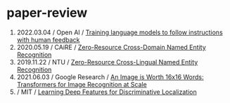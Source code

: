 # paper-review

1. 2022.03.04 / Open AI / [Training language models to follow instructions with human feedback](https://github.com/ajskdlf64/paper-review/blob/main/Training%20language%20models%20to%20follow%20instructions%20with%20human%20feedback.md)
2. 2020.05.19 / CAiRE / [Zero-Resource Cross-Domain Named Entity Recognition](https://github.com/ajskdlf64/paper-review/blob/main/Zero-Resource%20Cross-Domain%20Named%20Entity%20Recognition.md)
3. 2019.11.22 / NTU / [Zero-Resource Cross-Lingual Named Entity Recognition](https://github.com/ajskdlf64/paper-review/blob/main/Zero-Resource%20Cross-Lingual%20Named%20Entity%20Recognition.md)
4. 2021.06.03 / Google Research / [An Image is Worth 16x16 Words: Transformers for Image Recognition at Scale
](https://github.com/ajskdlf64/paper-review/blob/main/An%20Image%20is%20Worth%2016x16%20Words:%20Transformers%20for%20Image%20Recognition%20at%20Scale.md)
5.  / MIT / [Learning Deep Features for Discriminative Localization]()
